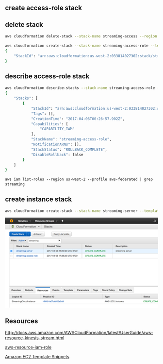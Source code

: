 
create access-role stack
--

delete stack
---

```bash
aws cloudformation delete-stack --stack-name streaming-access --region us-west-2 --profile creds-federated
```

```bash
aws cloudformation create-stack --stack-name streaming-access-role --template-body file://StreamingAccessRoleCF.json --profile creds-federated --region us-west-2 --capabilities CAPABILITY_IAM
{
    "StackId": "arn:aws:cloudformation:us-west-2:033814027302:stack/streaming-access-role/4c2718b0-1a61-11e7-903b-503ac931688d"
}
```

describe access-role stack
--

```bash
aws cloudformation describe-stacks --stack-name streaming-access-role --region us-west-2 --profile aws-federated
{
    "Stacks": [
        {
            "StackId": "arn:aws:cloudformation:us-west-2:033814027302:stack/streaming-access-role/b2c41660-1a5f-11e7-80b3-50d5ca11b8d2", 
            "Tags": [], 
            "CreationTime": "2017-04-06T00:26:57.902Z", 
            "Capabilities": [
                "CAPABILITY_IAM"
            ], 
            "StackName": "streaming-access-role", 
            "NotificationARNs": [], 
            "StackStatus": "ROLLBACK_COMPLETE", 
            "DisableRollback": false
        }
    ]
}
```

```
aws iam list-roles --region us-west-2 --profile aws-federated | grep streaming
```

create instance stack
---

```bash
aws cloudformation create-stack --stack-name streaming-server --template-body file://StreamingCloudInstance.json --profile aws-federated --region us-west-2
```

![cloud_formation_instance.png](cloud_formation_instance.png)

Resources
-----------

http://docs.aws.amazon.com/AWSCloudFormation/latest/UserGuide/aws-resource-kinesis-stream.html

[aws-resource-iam-role](http://docs.aws.amazon.com/AWSCloudFormation/latest/UserGuide/aws-resource-iam-role.html)

[Amazon EC2 Template Snippets](http://docs.aws.amazon.com/AWSCloudFormation/latest/UserGuide/quickref-ec2.html)

[](http://docs.aws.amazon.com/AWSCloudFormation/latest/UserGuide/aws-resource-iam-instanceprofile.html)

